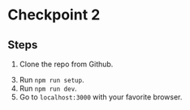 # Checkpoint 2

## Steps

1. Clone the repo from Github.
<!-- 2. Create a branch with your name and switch on it. -->
3. Run `npm run setup`.
4. Run `npm run dev`.
5. Go to `localhost:3000` with your favorite browser.
